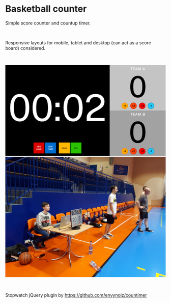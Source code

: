 # Basketball counter

Simple score counter and countup timer.

<br />

Responsive layouts for mobile, tablet and desktop (can act as a score board) considered.

<br />

![screenshot](https://github.com/k-son/basket/blob/master/basket_screenshot.png)
![screenshot](https://github.com/k-son/basket/blob/master/inuse.jpeg)


<br />

Stopwatch jQuery plugin by https://github.com/envynoiz/countimer
